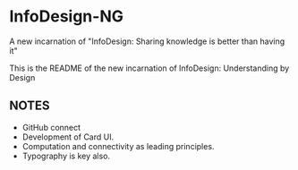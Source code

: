 InfoDesign-NG
=============

A new incarnation of "InfoDesign: Sharing knowledge is better than having it"

This is the README of the new incarnation of InfoDesign: Understanding by Design

## NOTES
* GitHub connect
* Development of Card UI.
* Computation and connectivity as leading principles.
* Typography is key also.
